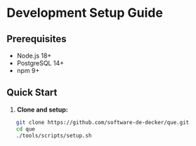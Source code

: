 # Development Setup Guide

## Prerequisites

- Node.js 18+
- PostgreSQL 14+
- npm 9+

## Quick Start

1. **Clone and setup:**

```bash
   git clone https://github.com/software-de-decker/que.git
   cd que
   ./tools/scripts/setup.sh
```
